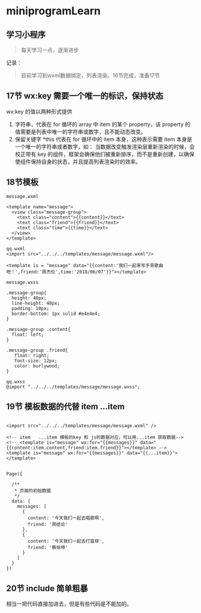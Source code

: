 # miniprogramLearn

## 学习小程序

> 每天学习一点，逐渐进步

记录：
> 目前学习到wxml数据绑定，列表渲染。16节完成，准备17节

## 17节 wx:key 需要一个唯一的标识，保持状态

wx:key 的值以两种形式提供

1. 字符串，代表在 for 循环的 array 中 item 的某个 property，该 property 的值需要是列表中唯一的字符串或数字，且不能动态改变。
2. 保留关键字 *this 代表在 for 循环中的 item 本身，这种表示需要 item 本身是一个唯一的字符串或者数字，如：
当数据改变触发渲染层重新渲染的时候，会校正带有 key 的组件，框架会确保他们被重新排序，而不是重新创建，以确保使组件保持自身的状态，并且提高列表渲染时的效率。

## 18节模板
```
message.wxml

<template name="message">
  <view class="message-group">
    <text class="content">{{content}}</text>
    <text class="friend">{{friend}}</text>
    <text class="time">{{time}}</text>
  </view>
</template>

qq.wxml
<import src="../../../templates/message/message.wxml"/>

<template is = "message" data="{{content:'我们一起来写手哥歌曲吧！',friend:'周杰伦',time:'2018/06/07'}}"></template>

message.wxss

.message-group{
  height: 40px;
  line-height: 40px;
  padding: 10px;
  border-bottom: 1px solid #e4e4e4;
}

.message-group .content{
  float: left;
}

.message-group .friend{
   float: right;
   font-size: 12px;
   color: burlywood;
}

qq.wxss
@import "../../../templates/message/message.wxss";

```

## 19节 模板数据的代替  item ...item

```

<import src="../../../templates/message/message.wxml" />

<!-- item   ...item 模板的key 和 js的数据对应，可以用...item 获取数据-->
<!-- <template is="message" wx:for="{{messages}}" data="{{content:item.content,friend:item.friend}}"></template> -->
<template is="message" wx:for="{{messages}}" data="{{...item}}"></template>


Page({

  /**
   * 页面的初始数据
   */
  data: {
    messages: [
      {
        content: '今天我们一起去唱歌啊',
        friend: '周结论'
      },
      {
        content: '今天我们一起去打篮球',
        friend: '蔡徐坤'
      }
    ]
  }
})

```

## 20节 include 简单粗暴

相当一把代码直接加进去，但是有些代码是不能加的。<template/> 和 <wxs/> 不能被加载进去。公共代码

## 21节 事件的绑定

```
event.wxml

<view bind:tap="onViewClick">请点击我</view>

event.js

Page({

    /**
     * 页面的初始数据
     */
    data: {
    },

    /**
     * view 被點擊的
     */
    onViewClick: function(event) {
        console.log('hello');
    },

})
```

## 22节 参数传递

* 参数传递,页面添加 data- 参数

```
event.wxml  data-id 用户参数传递，绑定参数 id   data-title 传递标题  data- 是固定配置

<view wx:for="{{articles}}" class="article-group" bind:tap="onActivleClick" data-id="{{item.id}}">
    {{item.title}}
</view>

```
* js获取参数逻辑

```
event.js  获取参数

Page({

    /**
     * 页面的初始数据
     */
    data: {

        articles: [{
                'id': 1,
                'title': '钢铁是怎样炼成的'
            },
            {
                'id': 2,
                'title': '平凡的世界'
            }
        ]

    },

    /**
     * 文章被点击事件
     */
    onActivleClick: function(event) {
        console.log(event);
        // currentTarget 在控制台上可以看到，存放参数
        var dataset = event.currentTarget.dataset;
        console.log(dataset);
        var id = dataset.id;
        // 页面跳转， /pages/weibo/weibo 注意前面的斜杆
        wx.navigateTo({ url: '/pages/weibo/weibo?id=' + id });
    }

})

```

* 页面接收

```
Page({

    /**
     * 页面的初始数据
     */
    data: {

    },

    /**
     * 生命周期函数--监听页面加载
     */
    onLoad: function(options) {
        console.log(options);
        // 获取id
        var id = options.id;
        console.log('id = ' + id);
    }
})
```

## 23节 事件的冒泡

* 事件冒泡

点击 onInnerViewClick 事件触发  onOutterViewClick 也同时会响应。

1. bind 事件绑定不会阻止冒泡事件向上冒泡
2. catch 事件绑定可以阻止冒泡事件向上冒泡

```
<view>bind冒泡事件开始</view>
<view class="outterview" bind:tap="onOutterViewClick">
    <view class="innerview" bind:tap="onInnerViewClick"></view>
</view>
<view>bind冒泡事件结尾</view>


Page({

    /**
     * 页面的初始数据
     */
    data: {

        articles: [{
                'id': 1,
                'title': '钢铁是怎样炼成的'
            },
            {
                'id': 2,
                'title': '平凡的世界'
            }
        ]

    },

    /**
     * 外面的视图点击
     */
    onOutterViewClick: function(event) {
        console.log("外面的视图被点击了");
    },

    /**
     * 里面的视图点击
     */
    onInnerViewClick: function(event) {
        console.log("里面的视图被点击了");
    }

})
```

* 处理事件冒泡 catch

```

<view wx:for="{{articles}}" class="article-group" bind:tap="onActivleClick" data-id="{{item.id}}" data-title="{{item.title}}">
    <view>{{item.title}}</view>
    <view class="advertise" catch:tap="onAdvertiseClick">我是广告,catch事件，阻止事件冒泡</view>
</view>



Page({
    data: {

        articles: [{
                'id': 1,
                'title': '钢铁是怎样炼成的'
            },
            {
                'id': 2,
                'title': '平凡的世界'
            }
        ]
    },

    /**
     * 文章被点击事件
     */
    onActivleClick: function(event) {
        console.log(event);
        var dataset = event.currentTarget.dataset;
        console.log(dataset);
        var id = dataset.id;
        wx.navigateTo({ url: '/pages/weibo/weibo?id=' + id });
    },

    /**
     * 点击广告
     */
    onAdvertiseClick: function(event) {
        console.log("广告点击了");
    },
})
```

## 24 小程序事件 event 对象

event 对象

1. type 事件类型 string
2. timeStamp 事件生成时的时间戳 integer
3. target 触发事件的组件的一些属性值集合 object  事件发生的view
4. currentTarget 当前组件的一些属性值集合 object  当前view

## 25 WXSS布局

* wxml

```

<view class="news-group">
    <view class="info-group">
        <view class="title">外卖行业首先会员通，餐饮新零售升级</view>
        <view class="more-group">
            <text class="author">张楠楠</text>
            <text class="time">10月24日</text>
        </view>
    </view>
    <view class="thumbnail-group">
        <image class="thumbnail" src="https://static-image.xfz.cn/1557999871_326.jpg-website.news.list" />
    </view>
</view>
```

* wxss

```

.news-group {
    height: 100px;
    width: 100%;
    border-bottom: 1px solid #e4e4e4;
    padding: 15px 10px;
    box-sizing: border-box;
}

.news-group .info-group {
    float: left;
    width: 235px;
}

.info-group .title {
    font-size: 18px;
    font-style: italic;
    font-weight: bolder;
    color: red;
}

.info-group .more-group {
    width: 100%;
    height: 40px;
    line-height: 40px;
}

.more-group .author {
    float: left;
}

.more-group .time {
    float: right;
    font-size: 12px;
    font-style: italic;
}

.news-group .thumbnail-group {
    height: 70px;
    width: 100px;
    float: right;
}

.thumbnail-group .thumbnail {
    width: 100%;
    height: 100%;
}

```

## 26 rpx尺寸单位  除了边框之外的尺寸用px 一般都用 rpx

* rpx尺寸单位
可以根据屏幕宽度进行自适应。规定屏幕宽为750rpx。如在iPhone6上，屏幕宽度为375px，共有750个物理像素，
则750rpx = 375px = 750物理像素，1rpx = 0.5px = 1物理像素。

```
.news-group {
    height: 100px;
    width: 100%;
    border-bottom: 1px solid #e4e4e4;
    padding: 30rpx 20rpx;
    box-sizing: border-box;
}

.news-group .info-group {
    float: left;
    width: 470rpx;
}

.info-group .title {
    font-size: 18px;
    font-style: italic;
    font-weight: bolder;
    color: red;
}

.info-group .more-group {
    width: 100%;
    height: 80rpx;
    line-height: 80rpx;
}

.more-group .author {
    float: left;
}

.more-group .time {
    float: right;
    font-size: 12px;
    font-style: italic;
}

.news-group .thumbnail-group {
    height: 140rpx;
    width: 200rpx;
    float: right;
}

.thumbnail-group .thumbnail {
    width: 100%;
    height: 100%;
}
```

## 27 @import 导入样式

```
@import "templates/news/news.wxss"
```

## 28  flex布局：

flex布局是继标准流布局、浮动布局、定位布局后的第四种布局方式。这种方式可以非常优雅的实现子元素居中或均匀分布，甚至可以随着窗口缩放自动适应。

```

<view class='outter'>
  <view class='inner'>1</view>
  <view class='inner'>2</view>
</view>

.outter {
    /* flex */
    display: flex;
    /* justify-content  位置均分 */
    justify-content: space-between;
    width: 600rpx;
    height: 400rpx;
    background: pink;
}

.outter .inner {
    background: gray;
    width: 200rpx;
    height: 200rpx;
    border: 10rpx solid #e4e4e4;
    /* 边框隐藏在盒子里面 */
    box-sizing: border-box;
}
```

## 29 flex盒子 基本概念：

1. 弹性容器：包含着弹性项目的父元素。通过设置 display 属性的值为 flex 或 inline-flex 来定义弹性容器。
2. 弹性项目(Flex item)：弹性容器的每个子元素都称为弹性项目。弹性容器直接包含的文本将被包覆成匿名弹性项目。也可以称为子容器。
3. 轴(Axis)：每个弹性框布局包含两个轴。弹性项目沿其依次排列的那根轴称为主轴(main axis)。垂直于主轴的那根轴称为侧轴(cross axis)。
4. 方向(Direction)：可以通过flex-direction来确定主轴和侧轴的方向。


## 30 设置在主轴上的排列方式：

* 默认情况下，主轴的方向是从左到右。在主轴方向上，可以通过justify-content属性来设置他们的排列方式。

1. flex-start：项目靠近父盒子的左侧。默认采用的就是这种排列方式
2. flex-end：项目靠近父盒子的右侧。
3. center：所有项目会挨在一起在父盒子的中间位置。
4. space-around：项目沿主轴均匀分布，位于首尾两端的子容器到父容器的距离是子容器间距的一半。
5. space-between：项目沿主轴均匀分布，位于首尾两端的子容器与父容器紧紧挨着。
6. space-evenly：项目在主轴上均匀分布，收尾两端的自容器到父容器的距离跟自容器间的间距是一样的。

```
.outter {
    display: flex;
    justify-content: space-evenly;
    width: 600rpx;
    height: 400rpx;
    background: pink;
}
```

## 31 设置在侧轴上的排列方式：

* 默认情况下，侧轴的方向是从上到下。在侧轴方向上，可以通过align-items属性来设置他们的排列方式。
1. flex-start：起始端对齐。默认就是这种对齐方式。
2. flex-end：末尾段对齐。
3. center：中间对齐。
4. stretch：如果项目没有设置高度。那么子容器沿交叉轴方向的尺寸拉伸至与父容器一致。比如我们将.inner的高度属性去掉，

```

.outter {
    display: flex;
    /* justify-content: space-evenly; */
    align-items: stretch;
    width: 600rpx;
    height: 400rpx;
    background: pink;
}

.outter .inner {
    background: gray;
    width: 180rpx;
    /* height: 100rpx; */
    border: 2rpx solid #e4e4e4;
    /* 边框隐藏在盒子里面 */
    box-sizing: border-box;
}

```
5. baseline：基线对齐，这里的 baseline 默认是指首行文字，所有子容器向基线对齐，交叉轴起点到元素基线距离最大的子容器将会与交叉轴起始端相切以确定基线

```

<view class='outter'>
  <view class='inner inner1'>
    <view>hello world</view>
  </view>
  <view class='inner inner2'>2</view>
  <view class='inner inner3'>3</view>
</view>


.outter {
    display: flex;
    /* justify-content: space-evenly; */
    align-items: baseline;
    width: 600rpx;
    height: 400rpx;
    background: pink;
}

.outter .inner {
    background: gray;
    width: 180rpx;
    /* height: 100rpx; */
    border: 2rpx solid #e4e4e4;
    /* 边框隐藏在盒子里面 */
    box-sizing: border-box;
}

.outter .inner1 view {
    margin-top: 20rpx;
}
```

## 32 更换主轴和侧轴方向

* 主轴默认的方向是从左到右，侧轴的方向默认是从上到下，当然也可以进行修改。可以通过flex-direction进行修改
1. row：默认属性。从左到右。
2. row-reverse：从右到左。
```
.outter {
    display: flex;
    justify-content: space-evenly;
    align-items: baseline;
    width: 600rpx;
    height: 400rpx;
    background: pink;
    flex-direction: row-reverse;
}
```
3. column：从上到下。
4. column-reverse：从下到上。
```
.outter {
    display: flex;
    justify-content: space-evenly;
    align-items: baseline;
    width: 600rpx;
    height: 400rpx;
    background: pink;
    flex-direction: column-reverse;
}
```

## 33 换行

* 默认情况下，元素个数如果超过一定数量，那么在一行当中就排列不下。此时flex默认的处理方式是压缩元素，使其能在一行中排列下来

> 可以通过flex-wrap来改变排列的方式。
1. nowrap：不换行。默认的。
2. wrap：换行。
3. wrap-reverse：换行，但是第一行会在下面。

```
.outter {
    display: flex;
    justify-content: start;
    align-items: flex-start;
    width: 600rpx;
    height: 400rpx;
    background: pink;
    /* 改变主轴方向 */
    /* flex-direction: column-reverse; */
    /* 控制换行 */
    flex-wrap: wrap;
}
```

## 34 align-content属性

* 在排列中，如果有多行，那么这个属性是设置多行之间的排列方式。可以通过align-content属性来确定排列的方式。

1. flex-start：从上往下排列
2. flex-end：末尾段对齐
3. center：中点对齐，
4. space-between：与交叉轴两端对齐，轴线之间的间隔平均分布。
5. space-around：每根轴线两侧的间隔都相等。所以，轴线之间的间隔比轴线与边框的间隔大一倍。
6. stretch：默认方式，如果没有给元素设置高度，那么会占满整个交叉轴

```
.outter {
    display: flex;
    justify-content: start;
    align-items: flex-start;
    width: 600rpx;
    height: 400rpx;
    background: pink;
    /* 改变主轴方向 */
    /* flex-direction: column-reverse; */
    /* 控制换行 */
    flex-wrap: wrap;
    /* 控制换行的排列方式 */
    align-content: space-between;
}
```

## 35 元素（子容器）的相关属性

* flex-basis：定义了在分配多余空间之前，项目占据的主轴空间，浏览器根据这个属性，计算主轴是否有多余空间。
```
 flex-basis: <length> | auto;
 默认值：auto，即项目本来的大小, 这时候 item 的宽高取决于 width 或 height 的值。
```
1. 当主轴为水平方向的时候，当设置了 flex-basis，项目的宽度设置值会失效，flex-basis 需要跟 flex-grow 和 flex-shrink 配合使用才能发挥效果。
2. 当 flex-basis 值为 0 时，是把该项目视为零尺寸的，故即使声明该尺寸为 140px，也并没有什么用。
3. 当 flex-basis 值为 auto 时，则跟根据尺寸的设定值(假如为 100px)，则这 100px 不会纳入剩余空间。

```
.outter .inner1 {
    flex-basis: 120rpx;
}
```

* flex-grow：设置元素是否需要扩大的比例。默认值为0，即如果存在剩余空间，也不放大

```
.outter .inner2 {
    flex-grow: 1;
}

.outter .inner3 {
    flex-grow: 1;
}
```

* flex-shrink：定义了项目的缩小比例，默认为1，即如果空间不足，该项目将缩小

```
.outter .inner1 {
    /* flex-basis: 120rpx; */
    flex-shrink: 1;
}
```

## 36 flex属性：

flex属性是flex-grow flex-shrink flex-basis三个属性的简写。假设以上三个属性同样取默认值，则 flex的默认值是0 1 auto

1. auto：等价于1 1 auto。也就是允许增长，允许缩小，宽度为自动。
2. none：等价于0 0 auto。也就是不允许增长，不允许缩小，宽度为自动。
3. 非负数字：这个数字表示的是flex-grow的值，flex-shrink为1，表示允许缩小，flex-basis为0%。可以认为他就是把剩余的空间进行填充
```
.item {flex: 1;}
  .item {
      flex-grow: 1;
      flex-shrink: 1;
      flex-basis: 0%;
  }
```
4. 0：对应的三个值分别为0 1 0%。
```
.item {flex: 0;}
.item {
   flex-grow: 0;
   flex-shrink: 1;
   flex-basis: 0%;
}
```
5. 长度或者百分比：则这个值视为flex-basis的值，而flex-grow为1，flex-shrink为1。
```
.item-1 {flex: 0%;}
.item-1 {
   flex-grow: 1;
   flex-shrink: 1;
   flex-basis: 0%;
}

.item-2 {flex: 24px;}
.item-2 {
   flex-grow: 1;
   flex-shrink: 1;
   flex-basis: 24px;
}
```
6. 两个非负数字：分别视为flex-grow和flex-shrink的值，flex-basis取0%
```
.item {flex: 2 3;}
.item {
   flex-grow: 2;
   flex-shrink: 3;
   flex-basis: 0%;
}
```

7. 一个非负数字和一个长度或百分比：则分别视为 flex-grow 和 flex-basis 的值，flex-shrink 取 1
```
.item {flex: 11 32px;}
.item {
   flex-grow: 11;
   flex-shrink: 1;
   flex-basis: 32px;
}
```

## 37 支付宝案例 头部

> folder  zhifubao

```
.wxml
<view class="zfbcontainer">
    <view class="blue-group">
 <view class="top-group">
            <view class="search_group">
                <input class="search_input" placeholder-class="placeholder-input" placeholder="蚂蚁花呗"/>
            </view>
            <view class="more-group">
                <image src="images/01.png" />
                <image src="images/02.png" />
            </view>
        </view>
           </view>
</view>
```

```
.wxss

.blue-group {
    background: #1e82d2;
    padding: 20rpx;
}

.blue-group .top-group {
    height: 58rpx;
    width: 100%;
    display: flex;
}

.top-group .search_group {
    flex: 1;
    display: flex;
}

.top-group .search_group .search_input {
    flex: 1;
    background: #1a71b7;
    border-radius: 8rpx;
    padding: 0 10rpx;
    font-size: 24rpx;
    color: white;
}

.top-group .search_group .placeholder-input {
    color: white;
}

.blue-group .more-group {
    flex-basis: 180rpx;
    display: flex;
    justify-content: space-evenly;
}

.more-group image {
    width: 50rpx;
    height: 50rpx;
}
```

## 38 支付宝案例 menu

> folder  zhifubao

```
<view class="zfbcontainer">
    <view class="blue-group">
<view class="main-menu-group">
            <view class="main-menu">
                <image src="images/1.png" />
                <text>扫一扫</text>
            </view>
             <view class="main-menu">
                <image src="images/2.png" />
                <text>付钱</text>
            </view>
             <view class="main-menu">
                <image src="images/3.png" />
                <text>收钱</text>
            </view>
             <view class="main-menu">
                <image src="images/4.png" />
                <text>卡包</text>
            </view>
        </view>
           </view>
</view>
```

```
.blue-group .main-menu-group {
    margin-top: 30rpx;
    display: flex;
    justify-content: space-around;
}

.main-menu-group .main-menu {
    width: 100rpx;
    height: 120rpx;
    text-align: center;
    margin-bottom: 20rpx;
}

.main-menu-group .main-menu image {
    width: 70rpx;
    height: 70rpx;
}

.main-menu-group .main-menu text {
    font-size: 32rpx;
    color: white;
}
```

## 39 支付宝案例 类别

> folder  zhifubao

```
<view class="white-group">
        <view class="menu-group">
            <image src="images/5.png" />
            <text>转账</text>
        </view>
         <view class="menu-group">
            <image src="images/6.png" />
            <text>信用卡还款</text>
        </view>
         <view class="menu-group">
            <image src="images/7.png" />
            <text>充值中心</text>
        </view>
         <view class="menu-group">
            <image src="images/8.png" />
            <text>余额宝</text>
        </view>
         <view class="menu-group">
            <image src="images/9.png" />
            <text>淘票票电影</text>
        </view>
         <view class="menu-group">
            <image src="images/10.png" />
            <text>滴滴出行</text>
        </view>
         <view class="menu-group">
            <image src="images/11.png" />
            <text>生活缴费</text>
        </view>
         <view class="menu-group">
            <image src="images/12.png" />
            <text>芝麻信用</text>
        </view>
         <view class="menu-group">
            <image src="images/13.png" />
            <text>火车票机票</text>
        </view>
         <view class="menu-group">
            <image src="images/14.png" />
            <text>蚂蚁借呗</text>
        </view>
         <view class="menu-group">
            <image src="images/15.png" />
            <text>高德打车</text>
        </view>
        <view class="menu-group">
            <image src="images/16.png" />
            <text>更多</text>
        </view>
    </view>
```

```
.white-group .menu-group {
    width: 180rpx;
    height: 100rpx;
    text-align: center;
    display: flex;
    flex-direction: column;
    justify-content: space-between;
    align-items: center;
    margin-bottom: 40rpx;
}

.white-group .menu-group image {
    width: 54rpx;
    height: 50rpx;
}

.white-group .menu-group text {
    font-size: 32rpx;
}
```

## 40 APP生命周期函数

> folder  index -> index.js

App() 必须在 app.js 中调用，必须调用且只能调用一次。不然会出现无法预期的后果。

* onLaunch(Object object))

1. 小程序被加载完毕的时候调用。这个方法一般用来做一些初始化的事情。
2. 参数
    1. path | String | 打开小程序的路
    2. query | Object | 打开小程序的query 
    3. scene | Number | 打开小程序的场景值
    4. referrerInfo | Object | 当场景为由从另一个小程序或公众号或App打开时，返回此字段
    5. shareTicket | String | shareTicket，详见 获取更多转发信息
    6. referrerInfo.appId | String | 来源小程序或公众号或App的 appId
    7. referrerInfo.extraData | Object | 来源小程序传过来的数据

```
App({
    onLaunch: function(options) {
            console.log("==========onLaunch");
            console.log(options);
    }
})

```

* onShow(Object object)

1. 小程序启动，或从后台进入前台显示时调用。eg:一些实时动态更改的数据，用户每次进来都要从服务器更新，那么我们就可以在这个里面做

```
App({
    onLaunch: function(options) {
            console.log("==========onLaunch");
            console.log(options);
    },
    onShow: function(options) {
        console.log("=========onShow");
        console.log(options)
    }
})
```
* onHide()

1. 小程序被切换到后台（包括微信自身被切换到后台或者小程序暂时被切换到后台时）eg: 可以在这个方法中做一些数据的保存。

```
App({
    onLaunch: function(options) {
            console.log("==========onLaunch");
            console.log(options);
    },
    onHide: function() {
        console.log("=========onHide");
        console.log(username);
    }
})
```
* onError(String error)

1. 小程序发生脚本错误，或者 api 调用失败时触发。在小程序发生错误的时候，会把错误信息发送到这个函数中，所以可以在这个函数中做一些错误收集。
2. 参数  error

```

App({
    onLaunch: function(options) {
            console.log("==========onLaunch");
            console.log(options);
    },
    onError: function(msg) {
        console.log("=========onError");
        console.log(msg);
    }
})
```

* onPageNotFound()

小程序要打开的页面不存在时触发

```

App({
    onLaunch: function(options) {
            console.log("==========onLaunch");
            console.log(options);
    },
    onPageNotFound: function(res) {
        wx.redirectTo({
            url: 'pages/logs/logs',
        })
    }
})
```

* getApp()：
获取当前的app对象。一般在其他的page页面中调用。有以下两个注意点：

1. 不要在定义于 App() 内的函数中调用 getApp() ，使用 this 就可以拿到 app 实例。
2. 通过 getApp() 获取实例之后，不要私自调用生命周期函数。


## 41 Page 设置数据 Page对象

> folder  index -> index.wxml index.js

* Page对象作用：
Page(Object)函数用来注册一个页面。接受一个 Object 类型参数，其指定页面的初始数据、生命周期回调、事件处理函数等。

* 数据渲染：
需要放在模板中进行渲染的数据，需要放在Page对象的data属性中
```
Page({
  data: {
    person: {
      username: "知了课堂",
      age: 18
    }
  }
})

<view>
{{person.name}}
</view>
```

> 如果以后想要修改data中的值，应该使用setData方法。setData函数用于将数据从逻辑层发送到视图层（异步），同时改变对应的 this.data 的值（同步）

1. 直接修改 this.data 而不调用 this.setData 是无法改变页面的状态的，还会造成数据不一致。
2. 放到data中的值，只能使用可以JSON序列化的：字符串，数字，布尔值，对象，数组。否则将不会渲染。
3. 其中key可以以数据路径的形式给出，支持改变数组中的某一项或对象的某个属性，如 array[2].message，a.b.c.d，并且不需要在 this.data中预先定义。

```

wxml
<view>{{ person.username }} {{ person.age+10 }} {{ books[3] }} </view>

<view>{{hello}}</view>
<view>{{hello()}}</view>

js

function hello() {
    return "你好";
}

Page({

  /**
   * 页面的初始数据
   */
  data: {
        username:"学习盒子鱼，我爱工作"
        person: {
            'username': '盒子鱼',
            'age': 18
        },
        hello: hello(),
        books: [
            '三国演义',
            '水浒传',
            '西游记'
        ]
  },

  /**
   * 生命周期函数--监听页面加载
   */
  onLoad: function (options) {
        console.log("=====onLoad()");
        var person = this.data.person;
        person.username = "知了课堂";
        this.setData({
            person: person
        })

        // 使用路径的方式
        this.setData({
            "person.age": 50
        })

        this.setData({
            "books[3]": "金瓶梅"
        })
  }
})
```

## 42 Page 生命周期

> folder  index -> index.js

* onload(Object query)
页面加载时触发。一个页面只会调用一次，可以在 onLoad的参数中获取打开当前页面路径中的参数。一般建议在这个函数中做一些页面的数据初始化工作。

* onShow()
页面显示/切入前台时触发。比如新推入了一个新的页面，那么原来的页面就处于后台，这时候如果把新页面又移除掉，那么下面的页面就会调用onShow方法。

* onReady()
页面初次渲染完成时触发。一个页面只会调用一次，代表页面已经准备妥当，可以和视图层进行交互了。对界面内容进行设置的 API 如wx.setNavigationBarTitleText，比较合适在这个里面执行。

* onHide()
页面隐藏/切入后台时触发。如navigateTo或底部tab切换到其他页面，小程序切入后台等。

* onUnload()
页面卸载时触发。如redirectTo或navigateBack到其他页面时

```

<button bind:tap="onGoToEventPageClick">跳转支付宝页面，测试onUnload()方法</button>

Page({
    /**
     * 生命周期函数--监听页面加载
     */
    onLoad: function(options) {
        console.log("=====>onLoad()");
    },
    onShow: function() {
        console.log("=====>onShow()");
    },
    onReady: function() {
        console.log("=====>onReady()");
    },
    onHide: function() {
        console.log("=====>onHide()");
    },
    onUnload: function() {
        console.log("=====>页面卸载");
    },
    onGoToEventPageClick: function(event) {
        console.log("跳转")
        wx.navigateTo({ url: '/pages/param/param' });
    }
})
```

## 43 页面之前参数的传递 

> folder  weibolist 微博列表  weibo 发微博

* 页面路由

开发者可以使用 getCurrentPages 函数获取当前页面栈。

1. 初始化
2. 打开新页面 wx.navigateTo 
3. 页面重定向 wx.redirectTo 
4. 页面返回 wx.navigateBack 
5. Tab 切换 wx.switchTab 
6. 重加载 wx.reLaunch 



```
weibolist.xml

<view>这是我的微博</view>
<view wx:for="{{weibos}}" wx:for-index="idx">
    {{idx}}/{{item}}
</view>
<button class="btn" type="primary" bindtap="onJumpSendClick">
    发微博
</button>

weibolist.js

Page({

    /**
     * 页面的初始数据
     */
    data: {

        weibos: []

    },

    /**
     * 生命周期函数--监听页面加载
     */
    onLoad: function(options) {
        var curPages = getCurrentPages();
        console.log(curPages)
    },

    onJumpSendClick: function() {
        wx.navigateTo({ url: '/pages/weibo/weibo' });
    }
})


weibo.wxml
<view>
    <form bindsubmit="submitEvent">
        <textarea placeholder="请输入内容..." name="content"></textarea>
        <button form-type="submit">提交</button>
    </form>
</view>

weibo.js
Page({

    /**
     * 页面的初始数据
     */
    data: {

    },

    /**
     * 生命周期函数--监听页面加载
     */
    onLoad: function(options) {
        console.log(options);
        // 获取id
        var id = options.id;
        console.log('id = ' + id);
        var curPages = getCurrentPages();
        console.log(curPages)
    },

    submitEvent: function(event) {
        console.log(event);
        var content = event.detail.value.content;
        var curPages = getCurrentPages();
        // 获取上一个页面
        var page = curPages[0];
        var weibos = page.data.weibos;
        // 添加数据
        weibos.push(content);
        page.setData({
            weibos: weibos
        });
        wx.navigateBack({});
    }

})

```

## 44 WXS

> folder  wxsdemo

在传统的网页开发中，HTML中是可以写JavaScript代码的，而在小程序中，是不允许在WXML文件中写JavaScript的，但是有些时候，我们需要在wxml中实现一些逻辑的处理。

wxs可以理解为javascript的一个阉割版本。使用wxs的好处如下：

在iOS上，在wxs中代码执行效率是在js中执行的2-20倍。
可以把更多的逻辑在wxml文件中完成。

* wxs代码可以写在wxml文件中。也可以单独放在.wxs后缀的文件中。如果是写在wxml文件中，则必须要放在wxs标签中。

* 每一个 .wxs 文件和 <wxs> 标签都是一个单独的模块。

* 每个模块都有自己独立的作用域。即在一个模块里面定义的变量与函数，默认为私有的，对其他模块不可见。

* 一个模块要想对外暴露其内部的私有变量与函数，只能通过 module.exports 实现。

```
wsxdemo.wxml

<!-- wsx -->
<wxs module="m">
    var getWeekDay = function(day){
        var weekday = "";
        switch (day) {
            case 1:
                weekday = "星期一";
                break;
            case 2:
                weekday = "星期二";
                break;
            case 3:
                weekday = "星期三";
                break;
            case 4:
                weekday = "星期四";
                break;
            case 5:
                weekday = "星期5五";
                break;
            case 6:
                weekday = "星期六";
                break;
            case 7:
                weekday = "星期日";
                break;
            default:
                weekday = "时间错误有问题";
                break;
        }
        return weekday;
    }
    module.exports.getWeekDay = getWeekDay
</wxs>
<view>wxs获取{{m.getWeekDay(day)}}</view>
```

## 45 外部引用wxs

> folder  wxsdemo

* wxs代码可以写在wxml文件中。也可以单独放在.wxs后缀的文件中。如果是写在wxml文件中，则必须要放在wxs标签中，如果是单独放在.wxs后缀文件中，就不需要放在wxs标签中了。
* 并且必须要给wxs一个module属性，用来标记这个wxs的名称。
* 以后想使用的时候，就直接在wxml代码中使用wxs来引用wxs文件
```
<!-- 外部引用 -->
<wxs src="wxsdemo.wxs" module="m"/>
<view>wxs获取{{m.getWeekDay(day)}}</view>

wsxdemo.wxs

var getWeekDay = function (day) {
    var weekday = "";
    switch (day) {
        case 1:
            weekday = "星期一";
            break;
        case 2:
            weekday = "星期二";
            break;
        case 3:
            weekday = "星期三";
            break;
        case 4:
            weekday = "星期四";
            break;
        case 5:
            weekday = "星期5五";
            break;
        case 6:
            weekday = "星期六";
            break;
        case 7:
            weekday = "星期日";
            break;
        default:
            weekday = "时间错误有问题";
            break;
    }
    return weekday;
}
// 导出外部
module.exports.getWeekDay = getWeekDay
```

## 46 require函数 

> folder  wxsdemo

* 如果在一个wxs文件中，想引用另外一个wxs文件，那么可以使用require函数引用

```
tools.wxs

var weekdays= [
    "星期一",
    "星期二",
    "星期三",
    "星期四",
    "星期五",
    "星期六",
    "星期日"
]
module.exports.weekdays = weekdays

```

在另外一个wxs文件中就可以进行引用了。示例代码如下：
```
wsxdemo.wxs

var tools = require("tools.wxs");
var getWeekDay = function (day) {
    var weekdays = tools.weekdays;
    if (day < 1 || day > 7) {
        return "时间错误有问题";
    } else {
        return weekdays[day - 1];
    }
}
// 导出外部
module.exports.getWeekDay = getWeekDay
```

## 47 WXS变量

> folder  wxsdemo

* var username 只能在当前文件中使用

```

tools.wxs
var weekdays = [
    "星期一",
    "星期二",
    "星期三",
    "星期四",
    "星期五",
    "星期六",
    "星期日"
]
var username = "盒子鱼";
module.exports.weekdays = weekdays;

wxsdemo.wxs
var tools = require("tools.wxs");
console.log(username);
// expection

```

* username 可以在全局文件中使用

```
tools.wxs
var weekdays = [
    "星期一",
    "星期二",
    "星期三",
    "星期四",
    "星期五",
    "星期六",
    "星期日"
]
username = "盒子鱼";
module.exports.weekdays = weekdays;

wxsdemo.wxs
var tools = require("tools.wxs");
console.log(username);

```

* username 作用域

```
wxsdemo.wxs

console.log(username);
// undefine
var username = "盒子鱼";

相当于

var username;
console.log(username);
var username = "盒子鱼";
```

## 48 WXS注释

> folder  wxsdemo

```
// hello();

/* hello(); */

```

## 49 WXS 运算符 50 WXS 时间格式化案例

> folder  wxsdemo

* 注意时间对象..

```

wxsdemo.js

Page({
    /**
     * 页面的初始数据
     */
    data: {
        day: 4
    },

    /**
     * 生命周期函数--监听页面加载
     */
    onLoad: function(options) {
        // 时间案例
        var timeDate = new Date(2019, 0, 21, 10, 0, 0);
        console.log("获取时间 " + timeDate.getTime());
        this.setData({
            timeDate: timeDate.getTime(),
        });
    }
})

wxsdemo.wxml

<!-- 外部引用 -->
<wxs src="tools.wxs" module="tools"/>
<view>{{tools.timeFormat(timeDate)}}</view>
<view>{{timeDate}}</view>

tools:wxs

var weekdays = [
    "星期一",
    "星期二",
    "星期三",
    "星期四",
    "星期五",
    "星期六",
    "星期日"
]

var timeFormat = function(time) {
    console.log("wxs 获取前端页面的时间" + time);
    var date = getDate(time);
    console.log("页面时间为" + date);
    var date_seconds = date.getTime() / 1000;
    var now = getDate();
    var now_seconds = now.getTime() / 1000;
    var timestamp = now_seconds - date_seconds;
    var timeStr = "";
    if (timestamp < 60) {
        timeStr = "刚刚";
    } else if (timestamp >= 60 && timestamp < 60 * 60) {
        var minutes = parseInt(timestamp / 60);
        timeStr = minutes + "分钟前";
    } else if (timestamp >= 60 * 60 && timestamp < 60 * 60 * 24) {
        var hours = parseInt(timestamp / 60 / 60);
        timeStr = hours + "小时前";
    } else if (timestamp >= 60 * 60 * 24 && timestamp < 60 * 60 * 24 * 30) {
        var days = parseInt(timestamp / 60 / 60 / 24);
        timeStr = days + "天前";
    } else {
        var year = date.getFullYear();
        var month = date.getMonth();
        var day = date.getDay();
        var hour = date.getHours();
        var minute = date.getMinutes();
        timeStr = year + "/" + (month+1) + "/" + day + "/" + hour + ":" + minute;
    }
    return timeStr;
}
module.exports = {
    timeFormat: timeFormat,
    weekdays: weekdays
};

```

## view 组件

> folder  viewdemo

* hover-stay-time
* hover-start-time
* hover-class
* hover-stop-propagation="{{true}}"

```
viewdemo.xml

<view class="outer" hover-stay-time="0" hover-start-time="0" hover-class="outer-hover">
    <view class="inner" hover-class="inner-hover" hover-stop-propagation="{{true}}"></view>
</view>

viewdemo.wxss

.outer {
    width: 400rpx;
    height: 400rpx;
    background: red;
}

.outer-hover {
    background: blue;
}

.inner {
    width: 200rpx;
    height: 200rpx;
    background: green;
}

.inner-hover {
    background: gray;
}
```

## 51 scroll-view

> folder scrollViewDemo

有时候我们的一些视图在手机指定的宽度和高度不够存放。那么可以放在scroll-view中。

scroll-view:
1. 给scroll-view添加scroll-x="true"属性。
2. 给scroll-view添加white-space:nowrap;样式。
3. 给scroll-view中的子元素设置为display:inline-block;

```

scrollViewDemo.wxml

<scroll-view class="scroll-view" scroll-x="{{true}}">
    <view class="scroll-item bg_red"></view>
    <view class="scroll-item bg_yellow"></view>
    <view class="scroll-item bg_grey"></view>
    <view class="scroll-item bg_blue"></view>
</scroll-view>



scrollViewDemo.wxss

.scroll-view {
    width: 100%;
    height: 400rpx;
    background: green;
    white-space: nowrap;
}

.scroll-view .scroll-item {
    width: 200rpx;
    height: 200rpx;
    display: inline-block;
}

.bg_red {
    background-color: red;
}

.bg_yellow {
    background-color: yellow;
}

.bg_grey {
    background-color: grey;
}

.bg_blue {
    background-color: blue;
}
```

## 53 scroll-view 设置竖向滚动

> folder scrollViewDemo

1. 给scroll-view添加scroll-y="true"属性。
2. 给scroll-view设置高度。


```

scrollViewDemo.wxml

<scroll-view class="scroll-view-y" scroll-y="{{true}}">
    <view class="scroll-item-y bg_red"></view>
    <view class="scroll-item-y bg_yellow"></view>
    <view class="scroll-item-y bg_grey"></view>
    <view class="scroll-item-y bg_blue"></view>
</scroll-view>


scrollViewDemo.wxss

.scroll-view-y {
    width: 100%;
    height: 200rpx;
    background: grey;
    margin-top: 100rpx;
}

.scroll-view-y .scroll-item-y {
    width: 100%;
    height: 200rpx;
}
```

## 54 scroll-view 滚动事件

> folder scrollViewDemo


* upper-threshold  和 bindscrolltoupper 对应
* lower-threshold  和 bindscrolltolower 对应
* bindscroll 滚动事件

```
scrollViewDemo.wxml

<scroll-view class="scroll-view-y" scroll-y="{{true}}" scroll-with-animation="{{true}}" scroll-into-view="grey" bindscroll="scroolEvent" enable-back-to-top="{{true}}" bindscrolltoupper="toUpTopEvent" upper-threshold="100">
    <view class="scroll-item-y bg_red"></view>
    <view class="scroll-item-y bg_yellow"></view>
    <view id="grey" class="scroll-item-y bg_grey"></view>
    <view class="scroll-item-y bg_blue"></view>
</scroll-view>

scrollViewDemo.js

Page({

    /**
     * 页面的初始数据
     */
    data: {

    },

    /**
     * 生命周期函数--监听页面加载
     */
    onLoad: function(options) {

    },
    toUpTopEvent: function(event) {
        console.log("距离顶部的距离，触发");
        console.log(event);
    },
    scroolEvent: function(event) {
        console.log("滚动的时候，触发");
        console.log(event);
    }
})

```